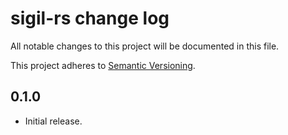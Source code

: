 # sigil-rs change log

All notable changes to this project will be documented in this file.

This project adheres to [Semantic Versioning](http://semver.org/).

## 0.1.0
* Initial release.
